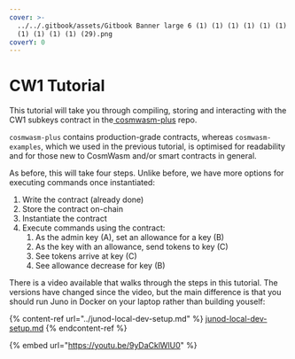 ```yaml
---
cover: >-
  ../../.gitbook/assets/Gitbook Banner large 6 (1) (1) (1) (1) (1) (1) (1) (1)
  (1) (1) (1) (1) (29).png
coverY: 0
---
```


# CW1 Tutorial

This tutorial will take you through compiling, storing and interacting with the CW1 subkeys contract in the[ cosmwasm-plus](https://github.com/CosmWasm/cosmwasm-plus) repo.

`cosmwasm-plus` contains production-grade contracts, whereas `cosmwasm-examples`, which we used in the previous tutorial, is optimised for readability and for those new to CosmWasm and/or smart contracts in general.

As before, this will take four steps. Unlike before, we have more options for executing commands once instantiated:

1. Write the contract (already done)
2. Store the contract on-chain
3. Instantiate the contract
4. Execute commands using the contract:
   1. As the admin key (A), set an allowance for a key (B)
   2. As the key with an allowance, send tokens to key (C)
   3. See tokens arrive at key (C)
   4. See allowance decrease for key (B)

There is a video available that walks through the steps in this tutorial. The versions have changed since the video, but the main difference is that you should run Juno in Docker on your laptop rather than building youself:

{% content-ref url="../junod-local-dev-setup.md" %}
[junod-local-dev-setup.md](../junod-local-dev-setup.md)
{% endcontent-ref %}

{% embed url="https://youtu.be/9yDaCklWlU0" %}
